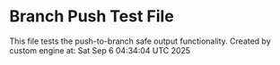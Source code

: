 # Branch Push Test File
This file tests the push-to-branch safe output functionality.
Created by custom engine at: Sat Sep  6 04:34:04 UTC 2025
